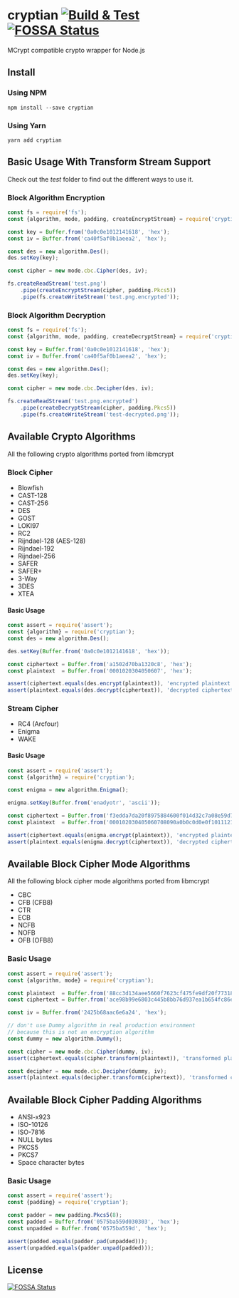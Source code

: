# cryptian [![Build & Test](https://github.com/tugrul/cryptian/actions/workflows/build-test.yml/badge.svg)](https://github.com/tugrul/cryptian/actions/workflows/build-test.yml) [![FOSSA Status](https://app.fossa.io/api/projects/git%2Bgithub.com%2Ftugrul%2Fcryptian.svg?type=shield)](https://app.fossa.io/projects/git%2Bgithub.com%2Ftugrul%2Fcryptian?ref=badge_shield)

MCrypt compatible crypto wrapper for Node.js

## Install

### Using NPM

```
npm install --save cryptian
```

### Using Yarn

```
yarn add cryptian
```

## Basic Usage With Transform Stream Support

Check out the *test* folder to find out the different ways to use it.

### Block Algorithm Encryption

```javascript
const fs = require('fs');
const {algorithm, mode, padding, createEncryptStream} = require('cryptian');

const key = Buffer.from('0a0c0e1012141618', 'hex');
const iv = Buffer.from('ca40f5af0b1aeea2', 'hex');

const des = new algorithm.Des();
des.setKey(key);

const cipher = new mode.cbc.Cipher(des, iv);

fs.createReadStream('test.png')
    .pipe(createEncryptStream(cipher, padding.Pkcs5))
    .pipe(fs.createWriteStream('test.png.encrypted'));
```

### Block Algorithm Decryption

```javascript
const fs = require('fs');
const {algorithm, mode, padding, createDecryptStream} = require('cryptian');

const key = Buffer.from('0a0c0e1012141618', 'hex');
const iv = Buffer.from('ca40f5af0b1aeea2', 'hex');

const des = new algorithm.Des();
des.setKey(key);

const cipher = new mode.cbc.Decipher(des, iv);

fs.createReadStream('test.png.encrypted')
    .pipe(createDecryptStream(cipher, padding.Pkcs5))
    .pipe(fs.createWriteStream('test-decrypted.png'));
```


## Available Crypto Algorithms

All the following crypto algorithms ported from libmcrypt

### Block Cipher

* Blowfish
* CAST-128
* CAST-256
* DES
* GOST
* LOKI97
* RC2
* Rijndael-128 (AES-128)
* Rijndael-192
* Rijndael-256
* SAFER
* SAFER+
* 3-Way
* 3DES
* XTEA

#### Basic Usage

```javascript
const assert = require('assert');
const {algorithm} = require('cryptian');
const des = new algorithm.Des();

des.setKey(Buffer.from('0a0c0e1012141618', 'hex'));

const ciphertext = Buffer.from('a1502d70ba1320c8', 'hex');
const plaintext  = Buffer.from('0001020304050607', 'hex');

assert(ciphertext.equals(des.encrypt(plaintext)), 'encrypted plaintext should equal to ciphertext');
assert(plaintext.equals(des.decrypt(ciphertext)), 'decrypted ciphertext should equal to plaintext');
```

### Stream Cipher

* RC4 (Arcfour)
* Enigma
* WAKE

#### Basic Usage

```javascript
const assert = require('assert');
const {algorithm} = require('cryptian');

const enigma = new algorithm.Enigma();

enigma.setKey(Buffer.from('enadyotr', 'ascii'));

const ciphertext = Buffer.from('f3edda7da20f8975884600f014d32c7a08e59d7b', 'hex');
const plaintext  = Buffer.from('000102030405060708090a0b0c0d0e0f10111213', 'hex');

assert(ciphertext.equals(enigma.encrypt(plaintext)), 'encrypted plaintext should equal to ciphertext');
assert(plaintext.equals(enigma.decrypt(ciphertext)), 'decrypted ciphertext should equal to plaintext');
```

## Available Block Cipher Mode Algorithms

All the following block cipher mode algorithms ported from libmcrypt

* CBC
* CFB (CFB8)
* CTR
* ECB
* NCFB
* NOFB
* OFB (OFB8)

### Basic Usage

```javascript
const assert = require('assert');
const {algorithm, mode} = require('cryptian');

const plaintext  = Buffer.from('88cc3d134aee5660f7623cf475fe9df20f773180bd70b0ef2aae00910ba087a1', 'hex');
const ciphertext = Buffer.from('ace98b99e6803c445b8bb76d937ea1b654fc86ed2e0e11597e52867c25ae96f8', 'hex');

const iv = Buffer.from('2425b68aac6e6a24', 'hex');

// don't use Dummy algorithm in real production environment 
// because this is not an encryption algorithm
const dummy = new algorithm.Dummy(); 

const cipher = new mode.cbc.Cipher(dummy, iv);
assert(ciphertext.equals(cipher.transform(plaintext)), 'transformed plaintext should be equal to ciphertext');

const decipher = new mode.cbc.Decipher(dummy, iv);
assert(plaintext.equals(decipher.transform(ciphertext)), 'transformed ciphertext should be equal to plaintext');
```

## Available Block Cipher Padding Algorithms

* ANSI-x923
* ISO-10126
* ISO-7816
* NULL bytes
* PKCS5
* PKCS7
* Space character bytes

### Basic Usage

```javascript
const assert = require('assert');
const {padding} = require('cryptian');

const padder = new padding.Pkcs5(8);
const padded = Buffer.from('0575ba559d030303', 'hex');
const unpadded = Buffer.from('0575ba559d', 'hex');

assert(padded.equals(padder.pad(unpadded)));
assert(unpadded.equals(padder.unpad(padded)));
```





## License
[![FOSSA Status](https://app.fossa.io/api/projects/git%2Bgithub.com%2Ftugrul%2Fcryptian.svg?type=large)](https://app.fossa.io/projects/git%2Bgithub.com%2Ftugrul%2Fcryptian?ref=badge_large)
